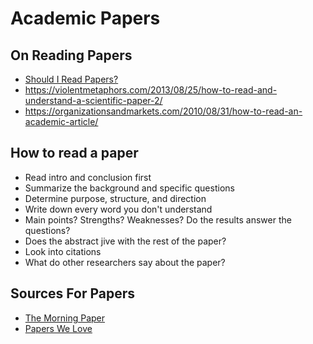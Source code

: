# Academic Papers

## On Reading Papers
- [Should I Read Papers?](http://michaelrbernste.in/2014/10/21/should-i-read-papers.html)
- https://violentmetaphors.com/2013/08/25/how-to-read-and-understand-a-scientific-paper-2/
- https://organizationsandmarkets.com/2010/08/31/how-to-read-an-academic-article/

## How to read a paper
- Read intro and conclusion first
- Summarize the background and specific questions
- Determine purpose, structure, and direction
- Write down every word you don't understand
- Main points? Strengths? Weaknesses? Do the results answer the questions?
- Does the abstract jive with the rest of the paper?
- Look into citations
- What do other researchers say about the paper?

## Sources For Papers

- [The Morning Paper](https://blog.acolyer.org/)
- [Papers We Love](https://github.com/papers-we-love/papers-we-love)
